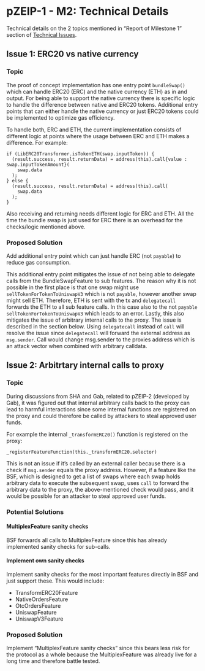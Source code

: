 # pZEIP-1 - M2: Technical Details

Technical details on the 2 topics mentioned in “Report of Milestone 1” section
of <LINK TO M1 REPORT> [Technical Issues](./1_BUNDLE_SWAP_FEATURE_M2.md#funding-request).

## Issue 1: ERC20 vs native currency

### Topic

The proof of concept implementation has one entry point `bundleSwap()` which can handle ERC20 (ERC) and the native
currency (ETH) as in and output. For being able to support the native currency there is specific logic to handle the
difference between native and ERC20 tokens. Additional entry points that can either handle the native currency or just
ERC20 tokens could be implemented to optimize gas efficiency.

To handle both, ERC and ETH, the current implementation consists of different logic at points where the usage between
ERC and ETH makes a difference. For example:

```solidity
if (LibERC20Transformer.isTokenETH(swap.inputToken)) {
  (result.success, result.returnData) = address(this).call{value : swap.inputTokenAmount}(
    swap.data
  );
} else {
  (result.success, result.returnData) = address(this).call(
    swap.data
  );
}
```

Also receiving and returning needs different logic for ERC and ETH. All the time the bundle swap is just used for ERC
there is an overhead for the checks/logic mentioned above.

### Proposed Solution

Add additional entry point which can just handle ERC (not `payable`) to reduce gas consumption.

This additional entry point mitigates the issue of not being able to delegate calls from the BundleSwapFeature to sub
features. The reason why it is not possible in the first place is that one swap might use `sellTokenForTokenToUniswapV3`
which is not `payable`, however another swap might sell ETH. Therefore, ETH is sent with the tx and `delegatecall`
forwards
the ETH to all sub feature calls. In this case also to the not `payable` `sellTokenForTokenToUniswapV3` which leads to
an
error.
Lastly, this also mitigates the issue of arbitrary internal calls to the proxy. The issue is described in the section
below. Using `delegatecall` instead of `call` will resolve the issue since `delegatecall` will forward the external
address as
`msg.sender`. Call would change msg.sender to the proxies address which is an attack vector when combined with arbitrary
calldata.

## Issue 2: Arbitrtary internal calls to proxy

### Topic

During discussions from SHA and Gab, related to pZEIP-2 (developed by Gab), it was figured out that internal arbitrary
calls back to the proxy can lead to harmful interactions since some internal functions are registered on the proxy and
could therefore be called by attackers to steal approved user funds.

For example the internal `_transformERC20()` function is registered on the proxy:

```solidity
_registerFeatureFunction(this._transformERC20.selector)
```

This is not an issue if it’s called by an external caller because there is a check if `msg.sender` equals the proxy
address. However, if a feature like the BSF, which is designed to get a list of swaps where each swap holds arbitrary
data to execute the subsequent swap, uses `call` to forward the arbitrary data to the proxy, the above-mentioned check
would pass, and it would be possible for an attacker to steal approved user funds.

### Potential Solutions

#### MultiplexFeature sanity checks

BSF forwards all calls to MultiplexFeature since this has already implemented sanity checks for sub-calls.

#### Implement own sanity checks

Implement sanity checks for the most important features directly in BSF and just support these. This would include:

* TransformERC20Feature
* NativeOrdersFeature
* OtcOrdersFeature
* UniswapFeature
* UniswapV3Feature

### Proposed Solution

Implement “MultiplexFeature sanity checks” since this bears less risk for the protocol as a whole because the
MultiplexFeature was already live for a long time and therefore battle tested.
